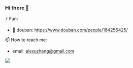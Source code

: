 ### Hi there 👋

⚡ Fun: 
- 🌱 douban: https://www.douban.com/people/184256425/


📫 How to reach me: 
- email: alexuzhang@gmail.com

![](https://visitor-badge.glitch.me/badge?page_id=YOYZHANG.yoyzhang)

